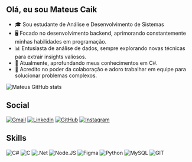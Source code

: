 
## Olá, eu sou Mateus Caik
- 🎓 Sou estudante de Análise e Desenvolvimento de Sistemas
- 🖥️ Focado no desenvolvimento backend, aprimorando constantemente minhas habilidades em programação.
- 📊 Entusiasta de análise de dados, sempre explorando novas técnicas para extrair insights valiosos.
- 🌱 Atualmente, aprofundando meus conhecimentos em C#.
- 🤝 Acredito no poder da colaboração e adoro trabalhar em equipe para solucionar problemas complexos.
  
![Mateus GitHub stats](https://github-readme-stats.vercel.app/api?username=MateusCaik&show_icons=true&theme=dracula)
## Social
[![Gmail](https://img.shields.io/badge/Gmail-D14836?style=for-the-badge&logo=gmail&logoColor=white)](https://mail.google.com/mail/?view=cm&to=m.caik.cost@gmail.com)
[![Linkedin](https://img.shields.io/badge/LinkedIn-0077B5?style=for-the-badge&logo=linkedin&logoColor=white)](https://www.linkedin.com/in/mateuscost/)
[![GitHub](https://img.shields.io/badge/GitHub-100000?style=for-the-badge&logo=github&logoColor=white)](https://github.com/MateusCaik)
[![Instagram](https://img.shields.io/badge/Instagram-E4405F?style=for-the-badge&logo=instagram&logoColor=white)](https://www.instagram.com/mateuscosyy/)

## Skills

<div style="display: inline_block">
  <img align="center" alt="C#" src="https://img.shields.io/badge/C%23-239120?style=for-the-badge&logo=c-sharp&logoColor=white" />
  <img align="center" alt="C" src="https://img.shields.io/badge/C-00599C?style=for-the-badge&logo=c&logoColor=white" />
  <img align="center" alt=".Net" src="https://img.shields.io/badge/.NET-5C2D91?style=for-the-badge&logo=.net&logoColor=white" />
  <img align="center" alt="Node.JS" src="https://img.shields.io/badge/Node.js-43853D?style=for-the-badge&logo=node.js&logoColor=white" />
  <img align="center" alt="Figma" src="https://img.shields.io/badge/Figma-F24E1E?style=for-the-badge&logo=figma&logoColor=white" />
   <img align="center" alt="Python" src="https://img.shields.io/badge/Python-14354C?style=for-the-badge&logo=python&logoColor=white" />
  <img align="center" alt="MySQL" src="https://img.shields.io/badge/MySQL-00000F?style=for-the-badge&logo=mysql&logoColor=white" />
  <img align="center" alt="GIT" src="https://img.shields.io/badge/GIT-E44C30?style=for-the-badge&logo=git&logoColor=white" />

<!---
MateusCaik/MateusCaik is a ✨ special ✨ repository because its `README.md` (this file) appears on your GitHub profile.
You can click the Preview link to take a look at your changes.
--->
